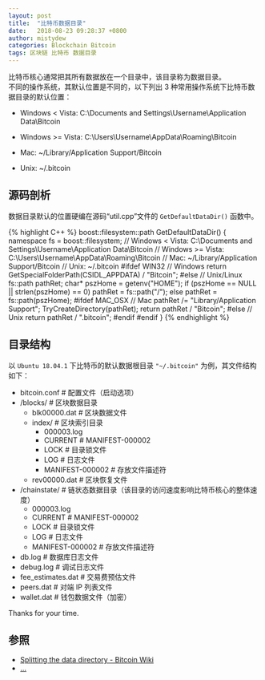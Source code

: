 ```yaml
---
layout: post
title:  "比特币数据目录"
date:   2018-08-23 09:28:37 +0800
author: mistydew
categories: Blockchain Bitcoin
tags: 区块链 比特币 数据目录
---
```

比特币核心通常把其所有数据放在一个目录中，该目录称为数据目录。<br>
不同的操作系统，其默认位置是不同的，以下列出 3 种常用操作系统下比特币数据目录的默认位置：

* Windows < Vista: C:\Documents and Settings\Username\Application Data\Bitcoin

* Windows >= Vista: C:\Users\Username\AppData\Roaming\Bitcoin

* Mac: ~/Library/Application Support/Bitcoin

* Unix: ~/.bitcoin

## 源码剖析

数据目录默认的位置硬编在源码“util.cpp”文件的 `GetDefaultDataDir()` 函数中。

{% highlight C++ %}
boost::filesystem::path GetDefaultDataDir()
{
    namespace fs = boost::filesystem;
    // Windows < Vista: C:\Documents and Settings\Username\Application Data\Bitcoin
    // Windows >= Vista: C:\Users\Username\AppData\Roaming\Bitcoin
    // Mac: ~/Library/Application Support/Bitcoin
    // Unix: ~/.bitcoin
#ifdef WIN32
    // Windows
    return GetSpecialFolderPath(CSIDL_APPDATA) / "Bitcoin";
#else // Unix/Linux
    fs::path pathRet;
    char* pszHome = getenv("HOME");
    if (pszHome == NULL || strlen(pszHome) == 0)
        pathRet = fs::path("/");
    else
        pathRet = fs::path(pszHome);
#ifdef MAC_OSX
    // Mac
    pathRet /= "Library/Application Support";
    TryCreateDirectory(pathRet);
    return pathRet / "Bitcoin";
#else
    // Unix
    return pathRet / ".bitcoin";
#endif
#endif
}
{% endhighlight %}

## 目录结构
以 `Ubuntu 18.04.1` 下比特币的默认数据根目录 `"~/.bitcoin"` 为例，其文件结构如下：

* bitcoin.conf # 配置文件（启动选项）
* /blocks/ # 区块数据目录
  * blk00000.dat # 区块数据文件
  * index/ # 区块索引目录
    * 000003.log
    * CURRENT # MANIFEST-000002
    * LOCK # 目录锁文件
    * LOG # 日志文件
    * MANIFEST-000002 # 存放文件描述符
  * rev00000.dat # 区块恢复文件
* /chainstate/ # 链状态数据目录（该目录的访问速度影响比特币核心的整体速度）
  * 000003.log
  * CURRENT # MANIFEST-000002
  * LOCK # 目录锁文件
  * LOG # 日志文件
  * MANIFEST-000002 # 存放文件描述符
* db.log # 数据库日志文件
* debug.log # 调试日志文件
* fee_estimates.dat # 交易费预估文件
* peers.dat # 对端 IP 列表文件
* wallet.dat # 钱包数据文件（加密）

Thanks for your time.

## 参照
* [Splitting the data directory - Bitcoin Wiki](https://en.bitcoin.it/wiki/Splitting_the_data_directory)
* [...](https://github.com/mistydew/blockchain)
